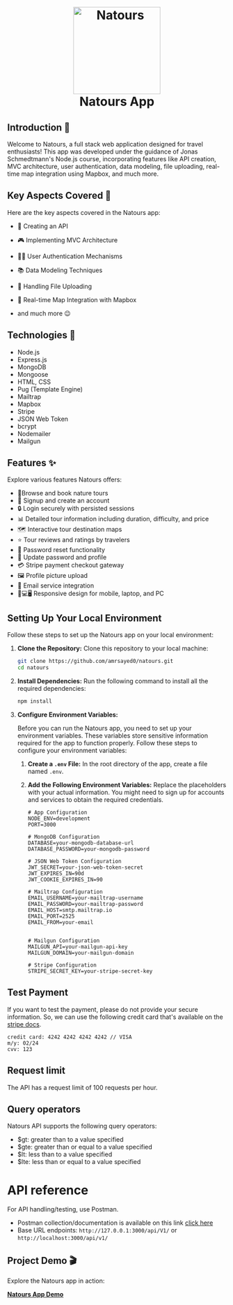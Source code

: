<h1 align="center">
  <br>
  <a href="https://natours-api-z82r.onrender.com/"><img src="https://github.com/lgope/Natours/blob/master/public/img/logo-green-round.png" alt="Natours" width="200"></a>
  <br>
  Natours App
  <br>
</h1>
  
## Introduction 🌟

Welcome to Natours, a full stack web application designed for travel enthusiasts! This app was developed under the guidance of Jonas Schmedtmann's Node.js course, incorporating features like API creation, MVC architecture, user authentication, data modeling, file uploading, real-time map integration using Mapbox, and much more.

## Key Aspects Covered 🚀

Here are the key aspects covered in the Natours app:

- 📃 Creating an API
- 🎮 Implementing MVC Architecture
- 👩‍💻 User Authentication Mechanisms
- 📚 Data Modeling Techniques
- 🤳 Handling File Uploading
- 📌 Real-time Map Integration with Mapbox

- and much more 😉

## Technologies 🚀

- Node.js
- Express.js
- MongoDB
- Mongoose
- HTML, CSS
- Pug (Template Engine)
- Mailtrap
- Mapbox
- Stripe
- JSON Web Token
- bcrypt
- Nodemailer
- Mailgun

## Features ✨

Explore various features Natours offers:

- 🧳Browse and book nature tours
- 📝 Signup and create an account
- 🔒 Login securely with persisted sessions
- 📊 Detailed tour information including duration, difficulty, and price
- 🗺️ Interactive tour destination maps
- ⭐ Tour reviews and ratings by travelers
- 🔑 Password reset functionality
- 🔄 Update password and profile
- 💳 Stripe payment checkout gateway
- 🖼️ Profile picture upload
- 📧 Email service integration
- 📱💻🖥️ Responsive design for mobile, laptop, and PC

## Setting Up Your Local Environment

Follow these steps to set up the Natours app on your local environment:

1. **Clone the Repository:**
   Clone this repository to your local machine:
   ```bash
   git clone https://github.com/amrsayed0/natours.git
   cd natours
   ```
2. **Install Dependencies:**
   Run the following command to install all the required dependencies:
   ```bash
   npm install
   ```
3. **Configure Environment Variables:**

   Before you can run the Natours app, you need to set up your environment variables. These variables store sensitive information required for the app to function properly. Follow these steps to configure your environment variables:

   1. **Create a `.env` File:**
      In the root directory of the app, create a file named `.env`.

   2. **Add the Following Environment Variables:**
      Replace the placeholders with your actual information. You might need to sign up for accounts and services to obtain the required credentials.

      ```dotenv
      # App Configuration
      NODE_ENV=development
      PORT=3000

      # MongoDB Configuration
      DATABASE=your-mongodb-database-url
      DATABASE_PASSWORD=your-mongodb-password

      # JSON Web Token Configuration
      JWT_SECRET=your-json-web-token-secret
      JWT_EXPIRES_IN=90d
      JWT_COOKIE_EXPIRES_IN=90

      # Mailtrap Configuration
      EMAIL_USERNAME=your-mailtrap-username
      EMAIL_PASSWORD=your-mailtrap-password
      EMAIL_HOST=smtp.mailtrap.io
      EMAIL_PORT=2525
      EMAIL_FROM=your-email


      # Mailgun Configuration
      MAILGUN_API=your-mailgun-api-key
      MAILGUN_DOMAIN=your-mailgun-domain

      # Stripe Configuration
      STRIPE_SECRET_KEY=your-stripe-secret-key
      ```

## Test Payment

If you want to test the payment, please do not provide your secure information. So, we can use the following credit card that's available on the [stripe docs](https://stripe.com/docs/testing#use-test-cards).

```
credit card: 4242 4242 4242 4242 // VISA
m/y: 02/24
cvv: 123
```

## Request limit

The API has a request limit of 100 requests per hour.

## Query operators

Natours API supports the following query operators:

- $gt: greater than to a value specified
- $gte: greater than or equal to a value specified
- $lt: less than to a value specified
- $lte: less than or equal to a value specified

# API reference

For API handling/testing, use Postman.

- Postman collection/documentation is available on this link [click here]()
- Base URL endpoints: `http://127.0.0.1:3000/api/V1/` or `http://localhost:3000/api/v1/`

## Project Demo 🎬

Explore the Natours app in action:

[**Natours App Demo**]()

